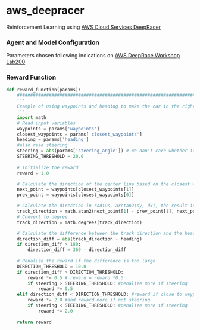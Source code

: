 # aws_deepracer
 Reinforcement Learning using [AWS Cloud Services DeepRacer](https://console.aws.amazon.com/deepracer/home?region=us-east-1#welcome)

### Agent and Model Configuration
Parameters chosen following indications on [AWS DeepRace Workshop Lab200](https://github.com/aws-samples/aws-deepracer-workshops/tree/master/Workshops/2019-reInvent/Lab_200_AIM207)

### Reward Function
```python
def reward_function(params):
    ###############################################################################
    '''
    Example of using waypoints and heading to make the car in the right direction
    '''
    import math
    # Read input variables
    waypoints = params['waypoints']
    closest_waypoints = params['closest_waypoints']
    heading = params['heading']
    #also read steering 
    steering = abs(params['steering_angle']) # We don't care whether it is left or right steering
    STEERING_THRESHOLD = 20.0
    
    # Initialize the reward
    reward = 1.0

    # Calculate the direction of the center line based on the closest waypoints
    next_point = waypoints[closest_waypoints[1]]
    prev_point = waypoints[closest_waypoints[0]]

    # Calculate the direction in radius, arctan2(dy, dx), the result is (-pi, pi) in radians
    track_direction = math.atan2(next_point[1] - prev_point[1], next_point[0] - prev_point[0]) 
    # Convert to degree
    track_direction = math.degrees(track_direction)

    # Calculate the difference between the track direction and the heading direction of the car
    direction_diff = abs(track_direction - heading)
    if direction_diff > 180:
        direction_diff = 360 - direction_diff
    
    # Penalize the reward if the difference is too large
    DIRECTION_THRESHOLD = 10.0
    if direction_diff > DIRECTION_THRESHOLD:
        reward *= 0.5 # reward = reward *0.5 
        if steering > STEERING_THRESHOLD: #penalize more if steering
            reward *= 0.5
    elif direction_diff < DIRECTION_THRESHOLD: #reward if close to waypoints
        reward *= 2.0 #and reward more if not steering 
        if steering < STEERING_THRESHOLD: #penalize more if steering
            reward *= 2.0
    
    return reward
```
